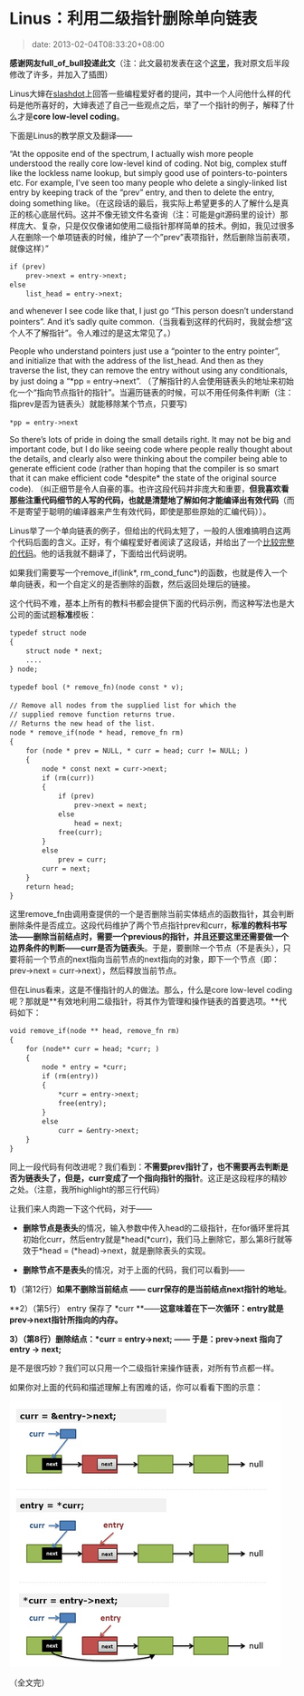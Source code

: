 # Linus：利用二级指针删除单向链表
>date: 2013-02-04T08:33:20+08:00


**感谢网友full\_of\_bull投递此文**（注：此文最初发表在这个[这里](http://www.oldlinux.org/oldlinux/viewthread.php?tid=14575&extra=page%3D1)，我对原文后半段修改了许多，并加入了插图）


Linus大婶在[slashdot](http://meta.slashdot.org/story/12/10/11/0030249/linus-torvalds-answers-your-questions)上回答一些编程爱好者的提问，其中一个人问他什么样的代码是他所喜好的，大婶表述了自己一些观点之后，举了一个指针的例子，解释了什么才是**core low-level coding**。


下面是Linus的教学原文及翻译——


“At the opposite end of the spectrum, I actually wish more people understood the really core low-level kind of coding. Not big, complex stuff like the lockless name lookup, but simply good use of pointers-to-pointers etc. For example, I’ve seen too many people who delete a singly-linked list entry by keeping track of the “prev” entry, and then to delete the entry, doing something like。（在这段话的最后，我实际上希望更多的人了解什么是真正的核心底层代码。这并不像无锁文件名查询（注：可能是git源码里的设计）那样庞大、复杂，只是仅仅像诸如使用二级指针那样简单的技术。例如，我见过很多人在删除一个单项链表的时候，维护了一个”prev”表项指针，然后删除当前表项，就像这样）”



```
if (prev)
    prev->next = entry->next;
else
    list_head = entry->next;
```

and whenever I see code like that, I just go “This person doesn’t understand pointers”. And it’s sadly quite common.（当我看到这样的代码时，我就会想“这个人不了解指针”。令人难过的是这太常见了。）



People who understand pointers just use a “pointer to the entry pointer”, and initialize that with the address of the list\_head. And then as they traverse the list, they can remove the entry without using any conditionals, by just doing a “\*pp = entry->next”. （了解指针的人会使用链表头的地址来初始化一个“指向节点指针的指针”。当遍历链表的时候，可以不用任何条件判断（注：指prev是否为链表头）就能移除某个节点，只要写)


`*pp = entry->next`


So there’s lots of pride in doing the small details right. It may not be big and important code, but I do like seeing code where people really thought about the details, and clearly also were thinking about the compiler being able to generate efficient code (rather than hoping that the compiler is so smart that it can make efficient code \*despite\* the state of the original source code). （纠正细节是令人自豪的事。也许这段代码并非庞大和重要，**但我喜欢看那些注重代码细节的人写的代码，也就是清楚地了解如何才能编译出有效代码**（而不是寄望于聪明的编译器来产生有效代码，即使是那些原始的汇编代码））。


Linus举了一个单向链表的例子，但给出的代码太短了，一般的人很难搞明白这两个代码后面的含义。正好，有个编程爱好者阅读了这段话，并给出了一个[比较完整的代码](http://wordaligned.org/articles/two-star-programming)。他的话我就不翻译了，下面给出代码说明。


如果我们需要写一个remove\_if(link\*, rm\_cond\_func\*)的函数，也就是传入一个单向链表，和一个自定义的是否删除的函数，然后返回处理后的链接。


这个代码不难，基本上所有的教科书都会提供下面的代码示例，而这种写法也是大公司的面试题**标准**模板：



```
typedef struct node
{
    struct node * next;
    ....
} node;

typedef bool (* remove_fn)(node const * v);

// Remove all nodes from the supplied list for which the
// supplied remove function returns true.
// Returns the new head of the list.
node * remove_if(node * head, remove_fn rm)
{
    for (node * prev = NULL, * curr = head; curr != NULL; )
    {
        node * const next = curr->next;
        if (rm(curr))
        {
            if (prev)
                prev->next = next;
            else
                head = next;
            free(curr);
        }
        else
            prev = curr;
        curr = next;
    }
    return head;
}
```

这里remove\_fn由调用查提供的一个是否删除当前实体结点的函数指针，其会判断删除条件是否成立。这段代码维护了两个节点指针prev和curr，**标准的教科书写法——删除当前结点时，需要一个previous的指针，并且还要这里还需要做一个边界条件的判断——curr是否为链表头**。于是，要删除一个节点（不是表头），只要将前一个节点的next指向当前节点的next指向的对象，即下一个节点（即：prev->next = curr->next），然后释放当前节点。


但在Linus看来，这是不懂指针的人的做法。那么，什么是core low-level coding呢？那就是**有效地利用二级指针，将其作为管理和操作链表的首要选项。**代码如下：



```
void remove_if(node ** head, remove_fn rm)
{
    for (node** curr = head; *curr; )
    {
        node * entry = *curr;
        if (rm(entry))
        {
            *curr = entry->next;
            free(entry);
        }
        else
            curr = &entry->next;
    }
}
```

同上一段代码有何改进呢？我们看到：**不需要prev指针了，也不需要再去判断是否为链表头了，但是，curr变成了一个指向指针的指针**。这正是这段程序的精妙之处。（注意，我所highlight的那三行代码）


让我们来人肉跑一下这个代码，对于——


* **删除节点是表头**的情况，输入参数中传入head的二级指针，在for循环里将其初始化curr，然后entry就是\*head(\*curr)，我们马上删除它，那么第8行就等效于\*head = (\*head)->next，就是删除表头的实现。


* **删除节点不是表头**的情况，对于上面的代码，我们可以看到——


**1）**（第12行）**如果不删除当前结点 —— curr保存的是当前结点next指针的地址**。


**2）（第5行） entry 保存了 \*curr **——**这意味着在下一次循环：entry就是prev->next指针所指向的内存。**


**3）（第8行）删除结点：\*curr = entry->next; —— 于是：prev->next 指向了 entry -> next;**


是不是很巧妙？我们可以只用一个二级指针来操作链表，对所有节点都一样。


如果你对上面的代码和描述理解上有困难的话，你可以看看下图的示意：


![](/assets/images/coolshell.cn/wp-content/uploads/2013/02/linus_pointer_to_pointer.jpg)


（全文完）


